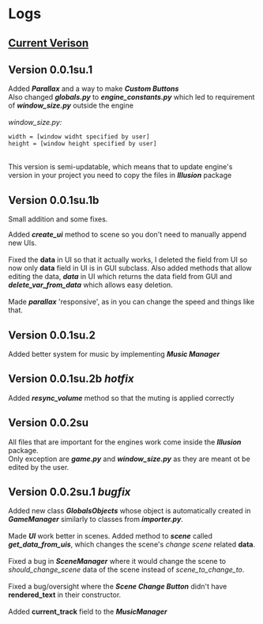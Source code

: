 # Logs

## [Current Verison](#version-002su1-bugfix)

## Version 0.0.1su.1
Added ***Parallax*** and a way to make ***Custom Buttons***<br>
Also changed ***globals.py*** to ***engine_constants.py*** 
which led to requirement of ***window_size.py*** outside the engine
<br>
<br>
*window_size.py:*
```
width = [window widht specified by user]
height = [window height specified by user]
```
<br>
This version is semi-updatable, which means that to update engine's version in your project 
you need to copy the files in <i><b>Illusion</b></i> package

## Version 0.0.1su.1b
Small addition and some fixes.

Added **_create_ui_** method to scene so you don't need to manually append new UIs.
<br>
<br>
Fixed the **data** in UI so that it actually works, I deleted the field from UI so now only **data** field in UI is in GUI subclass. Also added methods that allow editing the data, **_data_** in UI which returns the data field from GUI and **_delete_var_from_data_** which allows easy deletion.
<br>
<br>
Made **_parallax_** 'responsive', as in you can change the speed and things like that.

## Version 0.0.1su.2
Added better system for music by implementing _**Music Manager**_

## Version 0.0.1su.2b _hotfix_
Added _**resync_volume**_ method so that the muting is applied correctly

## Version 0.0.2su
All files that are important for the engines work come inside the _**Illusion**_ package.<br>
Only exception are **_game.py_** and **_window_size.py_** as they are meant ot be edited by the user.

## Version 0.0.2su.1 _bugfix_
Added new class **_GlobalsObjects_** whose object is automatically created in _**GameManager**_ similarly to classes from _**importer.py**_.
<br>
<br>
Made _**UI**_ work better in scenes. Added method to _**scene**_ called **_get_data_from_uis_**, which changes the scene's _change scene_ related **data**.
<br>
<br>
Fixed a bug in _**SceneManager**_ where it would change the scene to _should_change_scene_ data of the scene instead of _scene_to_change_to_.
<br>
<br>
Fixed a bug/oversight where the **_Scene Change Button_** didn't have **rendered_text** in their constructor.
<br>
<br>
Added **current_track** field to the _**MusicManager**_

